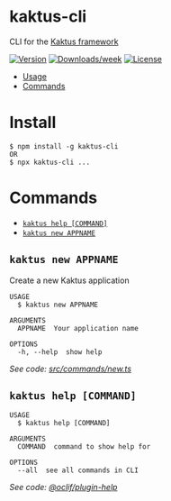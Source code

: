 kaktus-cli
==========

CLI for the [Kaktus framework](https://github.com/Lelberto/kaktus)

[![Version](https://img.shields.io/npm/v/kaktus-cli.svg)](https://npmjs.org/package/kaktus-cli)
[![Downloads/week](https://img.shields.io/npm/dw/kaktus-cli.svg)](https://npmjs.org/package/kaktus-cli)
[![License](https://img.shields.io/npm/l/kaktus-cli.svg)](https://github.com/Lelberto/kaktus-cli/blob/master/package.json)

<!-- Summary -->
* [Usage](#usage)
* [Commands](#commands)
# Install
```sh-session
$ npm install -g kaktus-cli
OR
$ npx kaktus-cli ...
```
# Commands
* [`kaktus help [COMMAND]`](#kaktus-help-command)
* [`kaktus new APPNAME`](#kaktus-new-appname)
## `kaktus new APPNAME`

Create a new Kaktus application

```
USAGE
  $ kaktus new APPNAME

ARGUMENTS
  APPNAME  Your application name

OPTIONS
  -h, --help  show help
```

_See code: [src/commands/new.ts](https://github.com/Lelberto/kaktus-cli/blob/v1.0.0/src/commands/new.ts)_

## `kaktus help [COMMAND]`
```
USAGE
  $ kaktus help [COMMAND]

ARGUMENTS
  COMMAND  command to show help for

OPTIONS
  --all  see all commands in CLI
```

_See code: [@oclif/plugin-help](https://github.com/oclif/plugin-help/blob/v3.2.12/src/commands/help.ts)_
